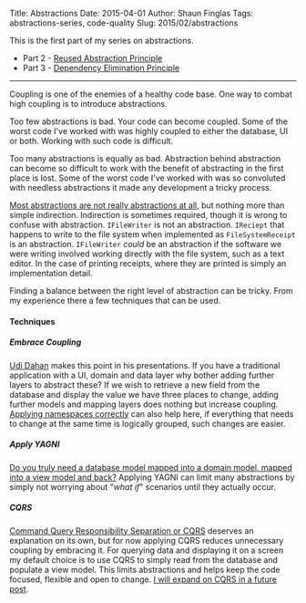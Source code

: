 Title: Abstractions
Date: 2015-04-01
Author: Shaun Finglas
Tags: abstractions-series, code-quality
Slug: 2015/02/abstractions

This is the first part of my series on abstractions.

-   Part 2 - [Reused Abstraction
    Principle](http://blog.shaunfinglas.co.uk/2015/03/reused-abstraction-principle.html)
-   Part 3 - [Dependency Elimination
    Principle](http://blog.shaunfinglas.co.uk/2015/03/dependency-elimination-principle.html)

------------------------------------------------------------------------

Coupling is one of the enemies of a healthy code base. One way to combat
high coupling is to introduce abstractions.

Too few abstractions is bad. Your code can become coupled. Some of the
worst code I've worked with was highly coupled to either the database,
UI or both. Working with such code is difficult.

Too many abstractions is equally as bad. Abstraction behind abstraction
can become so difficult to work with the benefit of abstracting in the
first place is lost. Some of the worst code I've worked with was so
convoluted with needless abstractions it made any development a tricky
process.

[Most abstractions are not really abstractions at
all](http://blog.ploeh.dk/2010/12/02/Interfacesarenotabstractions/), but
nothing more than simple indirection. Indirection is sometimes required,
though it is wrong to confuse with abstraction. `IFileWriter` is not an
abstraction. `IReciept` that happens to write to the file system when
implemented as `FileSystemReceipt` is an abstraction. `IFileWriter`
*could* be an abstraction if the software we were writing involved
working directly with the file system, such as a text editor. In the
case of printing receipts, where they are printed is simply an
implementation detail.

Finding a balance between the right level of abstraction can be tricky.
From my experience there a few techniques that can be used.

#### Techniques

##### Embrace Coupling

[Udi Dahan](http://www.udidahan.com/?blog=true) makes this point in his
presentations. If you have a traditional application with a UI, domain
and data layer why bother adding further layers to abstract these? If we
wish to retrieve a new field from the database and display the value we
have three places to change, adding further models and mapping layers
does nothing but increase coupling. [Applying namespaces
correctly](http://blog.shaunfinglas.co.uk/2014/07/i-need-to-stop-misusing-namespaces.html)
can also help here, if everything that needs to change at the same time
is logically grouped, such changes are easier.

##### Apply YAGNI

[Do you truly need a database model mapped into a domain model, mapped
into a view model and back?](http://codeopinion.com/simplify-your-code/)
Applying YAGNI can limit many abstractions by simply not worrying about
"*what if*" scenarios until they actually occur.

##### CQRS

[Command Query Responsibility Separation or
CQRS](http://martinfowler.com/bliki/CQRS.html) deserves an explanation
on its own, but for now applying CQRS reduces unnecessary coupling by
embracing it. For querying data and displaying it on a screen my default
choice is to use CQRS to simply read from the database and populate a
view model. This limits abstractions and helps keep the code focused,
flexible and open to change. [I will expand on CQRS in a future
post](http://blog.shaunfinglas.co.uk/2015/04/cqrs-simplest-introduction.html).